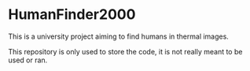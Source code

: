 # HumanFinder2000

This is a university project aiming to find humans in thermal images.

This repository is only used to store the code, it is not really meant to be used or ran.